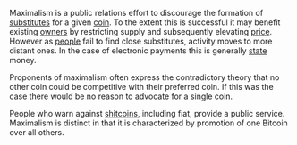 Maximalism is a public relations effort to discourage the formation of [substitutes](Substitution-Principle) for a given [coin](Glossary#coin). To the extent this is successful it may benefit existing [owners](Glossary#owner) by restricting supply and subsequently elevating [price](Glossary#price). However as [people](Glossary#person) fail to find close substitutes, activity moves to more distant ones. In the case of electronic payments this is generally [state](Glossary#state) money.

Proponents of maximalism often express the contradictory theory that no other coin could be competitive with their preferred coin. If this was the case there would be no reason to advocate for a single coin.

People who warn against [shitcoins](Shitcoin-Definition), including fiat, provide a public service. Maximalism is distinct in that it is characterized by promotion of one Bitcoin over all others.